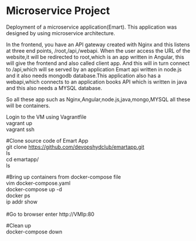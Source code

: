 # Microservice Project

Deployment of a microservice application(Emart). This application was designed by using microservice architecture.

In the frontend, you have an API gateway created with Nginx and this listens at three end points, /root,/api,/webapi. When the user access the URL of the website,it will be redirected to root,which is an app written in Angular, this will give the frontend and also called client app. And this will in turn connect to /api,which will se served by an application Emart api written in node.js and it also needs mongodb database.This application also has a webapi,which connects to an application books API which is written in java and this also needs a MYSQL database.
																																																								
So all these app such as  Nginx,Angular,node.js,java,mongo,MYSQL all these will be containers.


Login to the VM using Vagrantfile<br>
vagrant up<br>
vagrant ssh<br>

#Clone source code of Emart App<br>
git clone https://github.com/devopshydclub/emartapp.git<br>
ls<br>
cd emartapp/<br>
ls<br>

#Bring up  containers from docker-compose file<br>
vim docker-compose.yaml<br>
docker-compose up -d<br>
docker ps<br>
ip addr show<br>
<br>
#Go to browser enter http://VMIp:80<br>

#Clean up<br>
docker-compose down<br>



